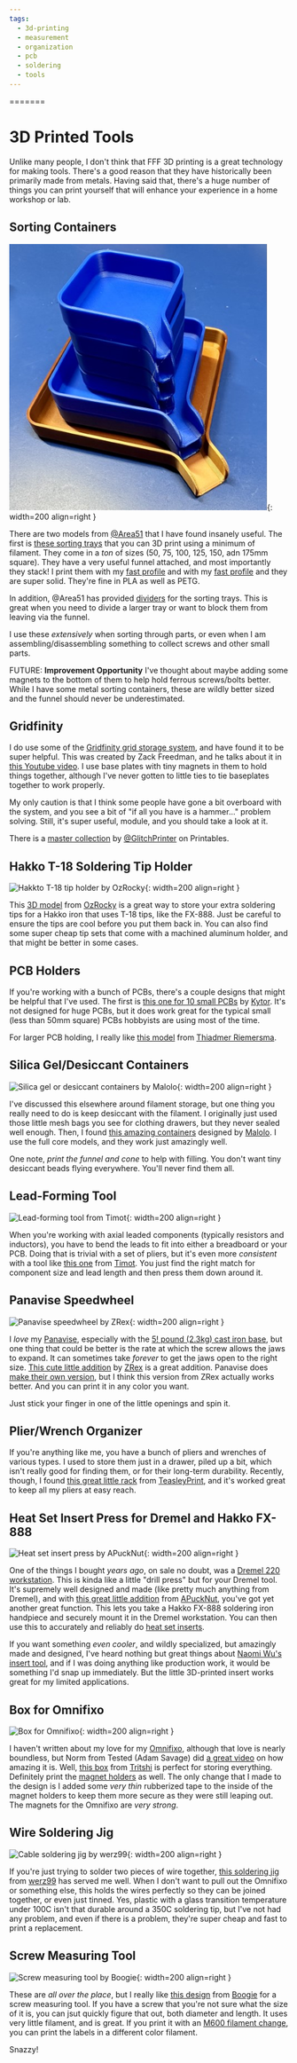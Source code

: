 ```yaml
---
tags:
  - 3d-printing
  - measurement
  - organization
  - pcb
  - soldering
  - tools
---
```

=======
# 3D Printed Tools

Unlike many people, I don't think that FFF 3D printing is a
great technology for making tools. There's a good reason that they have
historically been primarily made from metals. Having said that, there's
a huge number of things you can print yourself that will enhance your
experience in a home workshop or lab.

## Sorting Containers

![Sorting trays with funnels by @Area51](img/area51-sorting-trays.jpg){: width=200 align=right }

There are two models from [@Area51](https://www.printables.com/@Area51)
that I have found insanely useful. The first is [these sorting
trays](https://www.printables.com/model/114308-sorting-tray-with-funnel)
that you can 3D print using a minimum of filament. They come in a _ton_
of sizes (50, 75, 100, 125, 150, adn 175mm square). They have a very
useful funnel attached, and most importantly they stack! I print them
with my [fast profile](../3d/prusa.md#makers-muse-slicer-settings) and
with my [fast profile](../3D/prusa.md#makers-muse-slicer-settings) and
they are super solid. They're fine in PLA as well as PETG.

In addition, @Area51 has provided
[dividers](https://www.printables.com/model/131075-dividers-for-sorting-tray-with-funnel)
for the sorting trays. This is great when you need to divide a larger
tray or want to block them from leaving via the funnel.

I use these _extensively_ when sorting through parts, or even when I am
assembling/disassembling something to collect screws and other small
parts. 

FUTURE: **Improvement Opportunity** I've thought about maybe adding some
magnets to the bottom of them to help hold ferrous screws/bolts better.
While I have some metal sorting containers, these are wildly better
sized and the funnel should never be underestimated. 

## Gridfinity

I do use some of the [Gridfinity grid storage
system](https://gridfinity.xyz/catalog/), and have found it to be super
helpful. This was created by Zack Freedman, and he talks about it in
[this Youtube video](https://www.youtube.com/watch?v=ra_9zU-mnl8).  I
use base plates with tiny magnets in them to hold things together,
although I've never gotten to little ties to tie baseplates together to
work properly. 

My only caution is that I think some people have gone a bit overboard
with the system, and you see a bit of "if all you have is a hammer..."
problem solving. Still, it's super useful, module, and you should take a
look at it.

There is a [master
collection](https://www.printables.com/model/242711-gridfinity-master-collection)
by [@GlitchPrinter](https://www.printables.com/@GlitchPrinter) on
Printables. 

## Hakko T-18 Soldering Tip Holder

![Hakkto T-18 tip holder by
OzRocky](https://media.printables.com/media/prints/74404/images/805217_704e78c5-60f0-418c-9dcb-0d817ddae9ae/thumbs/inside/1600x1200/jpg/img_6593.webp){: width=200 align=right }

This [3D
model](https://www.printables.com/model/74404-hakko-t-18-soldering-iron-tip-holder)
from [OzRocky](https://www.printables.com/@Rocky_123148) is a great way
to store your extra soldering tips for a Hakko iron that uses T-18 tips,
like the FX-888. Just be careful to ensure the tips are cool before you
put them back in.  You can also find some super cheap tip sets that come
with a machined aluminum holder, and that might be better in some cases.

## PCB Holders

If you're working with a bunch of PCBs, there's a couple designs that
might be helpful that I've used. The first is [this one for 10 small
PCBs](https://www.printables.com/model/253302-pcb-holder) by
[Kytor](https://www.printables.com/@Kytor). It's not designed for huge
PCBs, but it does work great for the typical small (less than 50mm
square) PCBs hobbyists are using most of the time.

For larger PCB holding, I really like [this
model](https://www.printables.com/model/317916-pcb-rack) from [Thiadmer
Riemersma](https://www.printables.com/@ThiadmerRiemer_47800). 

## Silica Gel/Desiccant Containers

![Silica gel or desiccant containers by
Malolo](https://media.printables.com/media/prints/1367/images/8925_57652175-5fb3-422a-b3d8-d4b55be4bbd5/thumbs/inside/1600x1200/jpg/dsc_7346.webp){: width=200 align=right }

I've discussed this elsewhere around filament storage, but one thing you
really need to do is keep desiccant with the filament. I originally just
used those little mesh bags you see for clothing drawers, but they never
sealed well enough. Then, I found [this amazing
containers](https://www.printables.com/model/1367-malolos-silica-gel-desiccant-containers)
designed by [Malolo](https://www.printables.com/@Malolo). I use the full
core models, and they work just amazingly well.

One note, _print the funnel and cone_ to help with filling. You don't
want tiny desiccant beads flying everywhere. You'll never find them all.


## Lead-Forming Tool

![Lead-forming tool from
Timot](https://media.printables.com/media/prints/275510/images/2447108_21c91434-8d48-4933-be6e-d1d35b4c9ae7/thumbs/inside/1600x1200/png/capture_decran_2015-09-18_a_181840.webp){: width=200 align=right }

When you're working with axial leaded components (typically resistors
and inductors), you have to bend the leads to fit into either a
breadboard or your PCB. Doing that is trivial with a set of pliers, but
it's even more _consistent_ with a tool like [this
one](https://www.printables.com/model/275510-resistor-lead-forming-tool-component-bender-plieur)
from [Timot](https://www.printables.com/@Timot_100253). You just find
the right match for component size and lead length and then press them
down around it. 

## Panavise Speedwheel

![Panavise speedwheel by
ZRex](https://media.printables.com/media/prints/35272/images/349156_f303a081-8213-4b6f-99fe-0875086fad4d/thumbs/inside/1600x1200/jpg/large_display_img_2938_35272.webp){: width=200 align=right }

I _love_ my
[Panavise](https://www.panavise.com/index.html?pageID=1&page=full&--eqskudatarq=1),
especially with the [5! pound (2.3kg) cast iron
base](https://www.panavise.com/index.html?pageID=1&page=full&--eqskudatarq=13),
but one thing that could be better is the rate at which the screw allows
the jaws to expand. It can sometimes take _forever_ to get the jaws open
to the right size. [This cute little
addition](https://www.printables.com/model/35272-panavise-speedwheel) by
[ZRex](https://www.printables.com/@ZRex_7692) is a great addition.
Panavise does [make their own
version](https://www.panavise.com/index.html?pageID=1&page=full&--eqskudatarq=228),
but I think this version from ZRex actually works better. And you can
print it in any color you want.

Just stick your finger in one of the little openings and spin it.

## Plier/Wrench Organizer

If you're anything like me, you have a bunch of pliers and wrenches of
various types. I used to store them just in a drawer, piled up a bit,
which isn't really good for finding them, or for their long-term
durability. Recently, though, I found [this great little
rack](https://www.printables.com/model/43666-plier-wrench-organizer-with-2495mm-version)
from [TeasleyPrint](https://www.printables.com/@TeasleyPrint_93987), and
it's worked great to keep all my pliers at easy reach.

## Heat Set Insert Press for Dremel and Hakko FX-888

![Heat set insert press by
APuckNut](https://media.printables.com/media/prints/405918/images/3377083_6b555d65-e97c-4ba5-99b0-33cfbf76742b/thumbs/inside/1600x1200/jpeg/9af1be6b-6441-42da-9307-50fe0db01824.webp){: width=200 align=right }

One of the things I bought _years ago_, on sale no doubt, was a [Dremel
220 workstation](). This is kinda like a little "drill press" but for
your Dremel tool. It's supremely well designed and made (like pretty
much anything from Dremel), and with [this great little
addition](https://www.printables.com/model/405918-heat-set-insert-press-hakko-fx888-dremel-workstati)
from [APuckNut](https://www.printables.com/@APuckNut), you've got yet
another great function. This lets you take a Hakko FX-888 soldering iron
handpiece and securely mount it in the Dremel workstation. You can then
use this to accurately and reliably do [heat set
inserts](../3d/joining-parts.md#threaded-inserts). 

If you want something _even cooler_, and wildly specialized, but
amazingly made and designed, I've heard nothing but great things about
[Naomi Wu's
insert tool](https://cybernightmarket.com/products/heat-set-insert-press), and
if I was doing anything like production work, it would be something I'd
snap up immediately. But the little 3D-printed insert works great for my
limited applications.

## Box for Omnifixo

![Box for
Omnifixo](https://media.printables.com/media/prints/415363/images/3446912_1609a3bd-8d44-4f5c-839c-6da361d92ccf/thumbs/inside/1600x1200/jpg/eyJyb3RhdGVBbmdsZSI6OTB9/2023-03-03-7-box-omnifixo.webp){: width=200 align=right }

I haven't written about my love for my
[Omnifixo](https://omnifixo.com/), although that love is nearly
boundless, but Norm from Tested (Adam Savage) did [a great
video](https://www.youtube.com/watch?v=NR9-GOLoJ3U) on how amazing it
is. Well, [this
box](https://www.printables.com/model/415363-box-for-omnifixo-makers-third-hand)
from [Tritshi](https://www.printables.com/@Tritschi) is perfect for
storing everything. Definitely print the [magnet
holders](https://www.printables.com/model/456788-omnifixo-third-hand-system-clamps-for-neodym-magne)
as well. The only change that I made to the design is I added some _very
thin_ rubberized tape to the inside of the magnet holders to keep them
more secure as they were still leaping out. The magnets for the Omnifixo
are _very strong_.

## Wire Soldering Jig

![Cable soldering jig by
werz99](https://media.printables.com/media/prints/132447/images/2949741_2f6fae6d-7cc9-4061-bbad-da80cc60f0db/thumbs/inside/1600x1200/jpg/p1020328.webp){: width=200 align=right }

If you're just trying to solder two pieces of wire together, [this
soldering
jig](https://www.printables.com/model/132447-cable-soldering-jig) from
[werz99](https://www.printables.com/model/132447-cable-soldering-jig)
has served me well. When I don't want to pull out the Omnifixo or
something else, this holds the wires perfectly so they can be joined
together, or even just tinned. Yes, plastic with a glass transition
temperature under 100C isn't that durable around a 350C soldering tip,
but I've not had any problem, and even if there is a problem, they're
super cheap and fast to print a replacement.

## Screw Measuring Tool

![Screw measuring tool by Boogie](https://media.printables.com/media/prints/32160/images/316301_454c40ca-b63a-4abf-a4c8-ccfe7cee3803/thumbs/inside/1600x1200/png/3.webp){: width=200 align=right }

These are _all over the place_, but I really like [this
design](https://www.printables.com/model/32160-screw-measuring-tool-m2-m10-4-120mm)
from [Boogie](https://www.printables.com/@Boogie) for a screw measuring
tool. If you have a screw that you're not sure what the size of it is,
you can jsut quickly figure that out, both diameter and length. It uses
very little filament, and is great. If you print it with an [M600
filament change](https://marlinfw.org/docs/gcode/M600.html), you can
print the labels in a different color filament.

Snazzy!